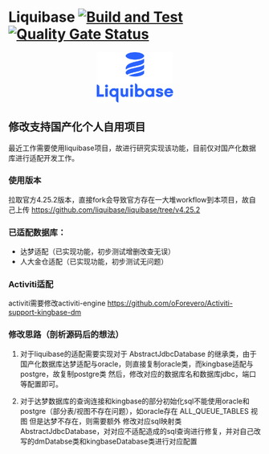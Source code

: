 # Liquibase [![Build and Test](https://github.com/liquibase/liquibase/actions/workflows/build.yml/badge.svg)](https://github.com/liquibase/liquibase/actions/workflows/build.yml) [![Quality Gate Status](https://sonarcloud.io/api/project_badges/measure?project=liquibase&metric=alert_status)](https://sonarcloud.io/summary/new_code?id=liquibase)
<p align="center"><img src="https://github.com/liquibase/liquibase/blob/master/Liquibase.png" width="30%" height="30%"></p>

## 修改支持国产化个人自用项目
最近工作需要使用liquibase项目，故进行研究实现该功能，目前仅对国产化数据库进行适配开发工作。
### 使用版本
拉取官方4.25.2版本，直接fork会导致官方存在一大堆workflow到本项目，故自己上传
https://github.com/liquibase/liquibase/tree/v4.25.2
### 已适配数据库：
- 达梦适配（已实现功能，初步测试增删改查无误）
- 人大金仓适配（已实现功能，初步测试无问题）
### Activiti适配
activiti需要修改activiti-engine
https://github.com/oForevero/Activiti-support-kingbase-dm
### 修改思路（剖析源码后的想法）
1. 对于liquibase的适配需要实现对于 AbstractJdbcDatabase 的继承类，由于国产化数据库达梦适配与oracle，则直接复制oracle类，而kingbase适配与postgre，故复制postgre类
然后，修改对应的数据库名和数据库jdbc，端口等配置即可。


2. 对于达梦数据库的查询连接和kingbase的部分初始化sql不能使用oracle和postgre（部分表/视图不存在问题），如oracle存在 ALL_QUEUE_TABLES 视图 但是达梦不存在，则需要额外
修改对应sql映射类 AbstractJdbcDatabase，对对应不适配造成的sql查询进行修复，并对自己改写的dmDatabse类和kingbaseDatabase类进行对应配置
